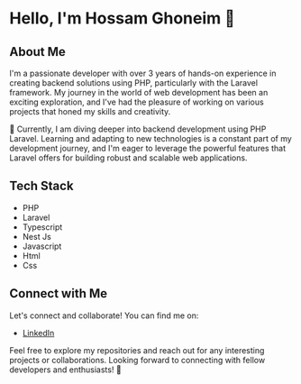 # Hello, I'm Hossam Ghoneim 👋

## About Me

I'm a passionate developer with over 3 years of hands-on experience in creating backend solutions using PHP, particularly with the Laravel framework. My journey in the world of web development has been an exciting exploration, and I've had the pleasure of working on various projects that honed my skills and creativity.

🚀 Currently, I am diving deeper into backend development using PHP Laravel. Learning and adapting to new technologies is a constant part of my development journey, and I'm eager to leverage the powerful features that Laravel offers for building robust and scalable web applications.

## Tech Stack

- PHP
- Laravel
- Typescript
- Nest Js
- Javascript
- Html
- Css

## Connect with Me

Let's connect and collaborate! You can find me on:

- [LinkedIn](https://www.linkedin.com/in/hossam-ghoneim-794b061b7)

Feel free to explore my repositories and reach out for any interesting projects or collaborations. Looking forward to connecting with fellow developers and enthusiasts! 🚀
